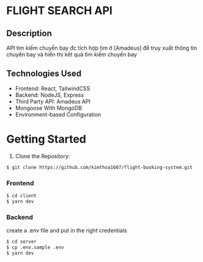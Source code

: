 # FLIGHT SEARCH API

## Description

API tìm kiếm chuyến bay đc tích hợp tìm ở [Amadeus] để truy xuất thông tin chuyến bay và hiển thị kết quả tìm kiếm chuyến bay
## Technologies Used

- Frontend: React, TailwindCSS
- Backend: NodeJS, Express
- Third Party API: Amadeus API
- Mongoose With MongoDB
- Environment-based Configuration

# Getting Started

1. Clone the Repository:

```bash
$ git clone https://github.com/kimthoa1607/flight-booking-system.git
```

### Frontend

```bash
$ cd client
$ yarn dev
```

### Backend

create a .env file and put in the right credentials

```bash
$ cd server
$ cp .env.sample .env
$ yarn dev
```